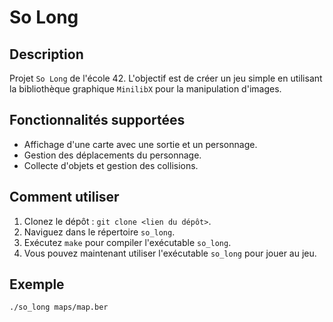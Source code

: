 # So Long

## Description

Projet `So Long` de l'école 42. L'objectif est de créer un jeu simple en utilisant la bibliothèque graphique `MinilibX` pour la manipulation d'images.

## Fonctionnalités supportées

- Affichage d'une carte avec une sortie et un personnage.
- Gestion des déplacements du personnage.
- Collecte d'objets et gestion des collisions.

## Comment utiliser

1. Clonez le dépôt : `git clone <lien du dépôt>`.
2. Naviguez dans le répertoire `so_long`.
3. Exécutez `make` pour compiler l'exécutable `so_long`.
4. Vous pouvez maintenant utiliser l'exécutable `so_long` pour jouer au jeu.

## Exemple

```bash
./so_long maps/map.ber
